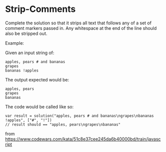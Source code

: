 # Strip-Comments

Complete the solution so that it strips all text that follows any of a set of comment markers passed in. Any whitespace at the end of the line should also be stripped out.

Example:

Given an input string of:
```
apples, pears # and bananas
grapes
bananas !apples
```

The output expected would be:

```
apples, pears
grapes
bananas
```
The code would be called like so:
```
var result = solution("apples, pears # and bananas\ngrapes\nbananas !apples", ["#", "!"])
// result should == "apples, pears\ngrapes\nbananas"
```


from https://www.codewars.com/kata/51c8e37cee245da6b40000bd/train/javascript
